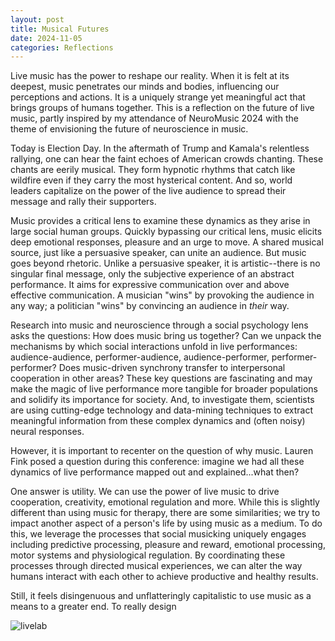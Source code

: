 ```yaml
---
layout: post
title: Musical Futures
date: 2024-11-05
categories: Reflections
---
```

Live music has the power to reshape our reality. When it is felt at its deepest, music penetrates our minds and bodies, influencing our perceptions and actions. It is a uniquely strange yet meaningful act that brings groups of humans together. This is a reflection on the future of live music, partly inspired by my attendance of NeuroMusic 2024 with the theme of envisioning the future of neuroscience in music. 

Today is Election Day. In the aftermath of Trump and Kamala's relentless rallying, one can hear the faint echoes of American crowds chanting. These chants are eerily musical. They form hypnotic rhythms that catch like wildfire even if they carry the most hysterical content. And so, world leaders capitalize on the power of the live audience to spread their message and rally their supporters. 

Music provides a critical lens to examine these dynamics as they arise in large social human groups. Quickly bypassing our critical lens, music elicits deep emotional responses, pleasure and an urge to move. A shared musical source, just like a persuasive speaker, can unite an audience. But music goes beyond rhetoric. Unlike a persuasive speaker, it is artistic--there is no singular final message, only the subjective experience of an abstract performance. It aims for expressive communication over and above effective communication. A musician "wins" by provoking the audience in any way; a politician "wins" by convincing an audience in *their* way. 

Research into music and neuroscience through a social psychology lens asks the questions: How does music bring us together? Can we unpack the mechanisms by which social interactions unfold in live performances: audience-audience, performer-audience, audience-performer, performer-performer? Does music-driven synchrony transfer to interpersonal cooperation in other areas?  These key questions are fascinating and may make the magic of live performance more tangible for broader populations and solidify its importance for society. And, to investigate them, scientists are using cutting-edge technology and data-mining techniques to extract meaningful information from these complex dynamics and (often noisy) neural responses. 

However, it is important to recenter on the question of why music. Lauren Fink posed a question during this conference: imagine we had all these dynamics of live performance mapped out and explained...what then? 

One answer is utility. We can use the power of live music to drive cooperation, creativity, emotional regulation and more. While this is slightly different than using music for therapy, there are some similarities; we try to impact another aspect of a person's life by using music as a medium. To do this, we leverage the processes that social musicking uniquely engages including predictive processing, pleasure and reward, emotional processing, motor systems and physiological regulation. By coordinating these processes through directed musical experiences, we can alter the way humans interact with each other to achieve productive and healthy results.

Still, it feels disingenuous and unflatteringly capitalistic to use music as a means to a greater end. To really design 




![livelab](/images/Pics_11_05/LiveLab.png)